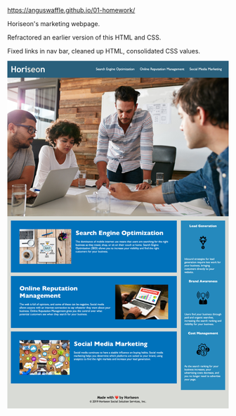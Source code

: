 https://anguswaffle.github.io/01-homework/

Horiseon's marketing webpage.

Refractored an earlier version of this HTML and CSS.

Fixed links in nav bar, cleaned up HTML, consolidated CSS values.

![Horiseon Website Preview](./assets/horiseon.jpg)